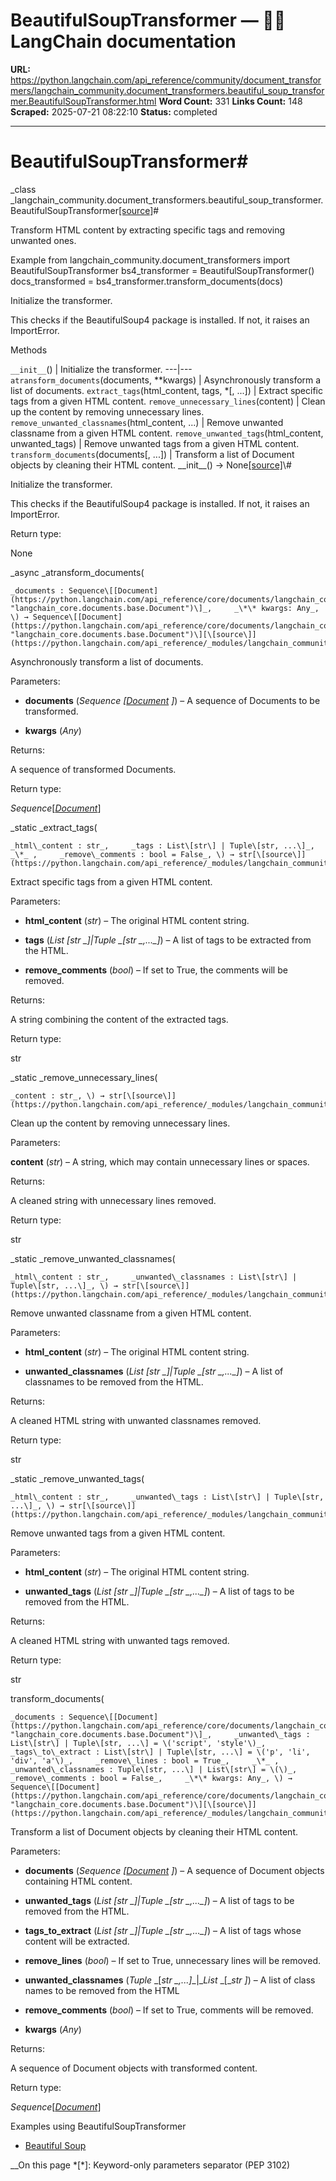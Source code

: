 # BeautifulSoupTransformer — 🦜🔗 LangChain  documentation

**URL:** https://python.langchain.com/api_reference/community/document_transformers/langchain_community.document_transformers.beautiful_soup_transformer.BeautifulSoupTransformer.html
**Word Count:** 331
**Links Count:** 148
**Scraped:** 2025-07-21 08:22:10
**Status:** completed

---

# BeautifulSoupTransformer\#

_class _langchain\_community.document\_transformers.beautiful\_soup\_transformer.BeautifulSoupTransformer[\[source\]](https://python.langchain.com/api_reference/_modules/langchain_community/document_transformers/beautiful_soup_transformer.html#BeautifulSoupTransformer)\#     

Transform HTML content by extracting specific tags and removing unwanted ones.

Example               from langchain_community.document_transformers import BeautifulSoupTransformer          bs4_transformer = BeautifulSoupTransformer()     docs_transformed = bs4_transformer.transform_documents(docs)     

Initialize the transformer.

This checks if the BeautifulSoup4 package is installed. If not, it raises an ImportError.

Methods

`__init__`\(\) | Initialize the transformer.   ---|---   `atransform_documents`\(documents, \*\*kwargs\) | Asynchronously transform a list of documents.   `extract_tags`\(html\_content, tags, \*\[, ...\]\) | Extract specific tags from a given HTML content.   `remove_unnecessary_lines`\(content\) | Clean up the content by removing unnecessary lines.   `remove_unwanted_classnames`\(html\_content, ...\) | Remove unwanted classname from a given HTML content.   `remove_unwanted_tags`\(html\_content, unwanted\_tags\) | Remove unwanted tags from a given HTML content.   `transform_documents`\(documents\[, ...\]\) | Transform a list of Document objects by cleaning their HTML content.      \_\_init\_\_\(\) → None[\[source\]](https://python.langchain.com/api_reference/_modules/langchain_community/document_transformers/beautiful_soup_transformer.html#BeautifulSoupTransformer.__init__)\#     

Initialize the transformer.

This checks if the BeautifulSoup4 package is installed. If not, it raises an ImportError.

Return type:     

None

_async _atransform\_documents\(

    _documents : Sequence\[[Document](https://python.langchain.com/api_reference/core/documents/langchain_core.documents.base.Document.html#langchain_core.documents.base.Document "langchain_core.documents.base.Document")\]_,     _\*\* kwargs: Any_, \) → Sequence\[[Document](https://python.langchain.com/api_reference/core/documents/langchain_core.documents.base.Document.html#langchain_core.documents.base.Document "langchain_core.documents.base.Document")\][\[source\]](https://python.langchain.com/api_reference/_modules/langchain_community/document_transformers/beautiful_soup_transformer.html#BeautifulSoupTransformer.atransform_documents)\#     

Asynchronously transform a list of documents.

Parameters:     

  * **documents** \(_Sequence_ _\[_[_Document_](https://python.langchain.com/api_reference/core/documents/langchain_core.documents.base.Document.html#langchain_core.documents.base.Document "langchain_core.documents.base.Document") _\]_\) – A sequence of Documents to be transformed.

  * **kwargs** \(_Any_\)

Returns:     

A sequence of transformed Documents.

Return type:     

_Sequence_\[[_Document_](https://python.langchain.com/api_reference/core/documents/langchain_core.documents.base.Document.html#langchain_core.documents.base.Document "langchain_core.documents.base.Document")\]

_static _extract\_tags\(

    _html\_content : str_,     _tags : List\[str\] | Tuple\[str, ...\]_,     _\*_ ,     _remove\_comments : bool = False_, \) → str[\[source\]](https://python.langchain.com/api_reference/_modules/langchain_community/document_transformers/beautiful_soup_transformer.html#BeautifulSoupTransformer.extract_tags)\#     

Extract specific tags from a given HTML content.

Parameters:     

  * **html\_content** \(_str_\) – The original HTML content string.

  * **tags** \(_List_ _\[__str_ _\]__|__Tuple_ _\[__str_ _,__...__\]_\) – A list of tags to be extracted from the HTML.

  * **remove\_comments** \(_bool_\) – If set to True, the comments will be removed.

Returns:     

A string combining the content of the extracted tags.

Return type:     

str

_static _remove\_unnecessary\_lines\(

    _content : str_, \) → str[\[source\]](https://python.langchain.com/api_reference/_modules/langchain_community/document_transformers/beautiful_soup_transformer.html#BeautifulSoupTransformer.remove_unnecessary_lines)\#     

Clean up the content by removing unnecessary lines.

Parameters:     

**content** \(_str_\) – A string, which may contain unnecessary lines or spaces.

Returns:     

A cleaned string with unnecessary lines removed.

Return type:     

str

_static _remove\_unwanted\_classnames\(

    _html\_content : str_,     _unwanted\_classnames : List\[str\] | Tuple\[str, ...\]_, \) → str[\[source\]](https://python.langchain.com/api_reference/_modules/langchain_community/document_transformers/beautiful_soup_transformer.html#BeautifulSoupTransformer.remove_unwanted_classnames)\#     

Remove unwanted classname from a given HTML content.

Parameters:     

  * **html\_content** \(_str_\) – The original HTML content string.

  * **unwanted\_classnames** \(_List_ _\[__str_ _\]__|__Tuple_ _\[__str_ _,__...__\]_\) – A list of classnames to be removed from the HTML.

Returns:     

A cleaned HTML string with unwanted classnames removed.

Return type:     

str

_static _remove\_unwanted\_tags\(

    _html\_content : str_,     _unwanted\_tags : List\[str\] | Tuple\[str, ...\]_, \) → str[\[source\]](https://python.langchain.com/api_reference/_modules/langchain_community/document_transformers/beautiful_soup_transformer.html#BeautifulSoupTransformer.remove_unwanted_tags)\#     

Remove unwanted tags from a given HTML content.

Parameters:     

  * **html\_content** \(_str_\) – The original HTML content string.

  * **unwanted\_tags** \(_List_ _\[__str_ _\]__|__Tuple_ _\[__str_ _,__...__\]_\) – A list of tags to be removed from the HTML.

Returns:     

A cleaned HTML string with unwanted tags removed.

Return type:     

str

transform\_documents\(

    _documents : Sequence\[[Document](https://python.langchain.com/api_reference/core/documents/langchain_core.documents.base.Document.html#langchain_core.documents.base.Document "langchain_core.documents.base.Document")\]_,     _unwanted\_tags : List\[str\] | Tuple\[str, ...\] = \('script', 'style'\)_,     _tags\_to\_extract : List\[str\] | Tuple\[str, ...\] = \('p', 'li', 'div', 'a'\)_,     _remove\_lines : bool = True_,     _\*_ ,     _unwanted\_classnames : Tuple\[str, ...\] | List\[str\] = \(\)_,     _remove\_comments : bool = False_,     _\*\* kwargs: Any_, \) → Sequence\[[Document](https://python.langchain.com/api_reference/core/documents/langchain_core.documents.base.Document.html#langchain_core.documents.base.Document "langchain_core.documents.base.Document")\][\[source\]](https://python.langchain.com/api_reference/_modules/langchain_community/document_transformers/beautiful_soup_transformer.html#BeautifulSoupTransformer.transform_documents)\#     

Transform a list of Document objects by cleaning their HTML content.

Parameters:     

  * **documents** \(_Sequence_ _\[_[_Document_](https://python.langchain.com/api_reference/core/documents/langchain_core.documents.base.Document.html#langchain_core.documents.base.Document "langchain_core.documents.base.Document") _\]_\) – A sequence of Document objects containing HTML content.

  * **unwanted\_tags** \(_List_ _\[__str_ _\]__|__Tuple_ _\[__str_ _,__...__\]_\) – A list of tags to be removed from the HTML.

  * **tags\_to\_extract** \(_List_ _\[__str_ _\]__|__Tuple_ _\[__str_ _,__...__\]_\) – A list of tags whose content will be extracted.

  * **remove\_lines** \(_bool_\) – If set to True, unnecessary lines will be removed.

  * **unwanted\_classnames** \(_Tuple_ _\[__str_ _,__...__\]__|__List_ _\[__str_ _\]_\) – A list of class names to be removed from the HTML

  * **remove\_comments** \(_bool_\) – If set to True, comments will be removed.

  * **kwargs** \(_Any_\)

Returns:     

A sequence of Document objects with transformed content.

Return type:     

_Sequence_\[[_Document_](https://python.langchain.com/api_reference/core/documents/langchain_core.documents.base.Document.html#langchain_core.documents.base.Document "langchain_core.documents.base.Document")\]

Examples using BeautifulSoupTransformer

  * [Beautiful Soup](https://python.langchain.com/docs/integrations/document_transformers/beautiful_soup/)

__On this page   *[\*]: Keyword-only parameters separator (PEP 3102)
